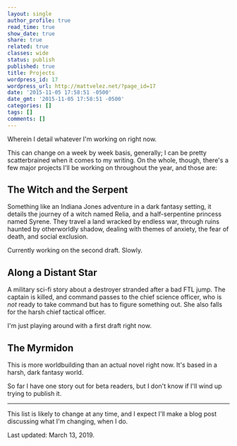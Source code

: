 ```yaml
---
layout: single
author_profile: true
read_time: true
show_date: true
share: true
related: true
classes: wide
status: publish
published: true
title: Projects
wordpress_id: 17
wordpress_url: http://mattvelez.net/?page_id=17
date: '2015-11-05 17:58:51 -0500'
date_gmt: '2015-11-05 17:58:51 -0500'
categories: []
tags: []
comments: []
---
```

Wherein I detail whatever I'm working on right now.

This can change on a week by week basis, generally; I can be pretty scatterbrained when it comes to my writing. On the whole, though, there's a few major projects I'll be working on throughout the year, and those are:

## The Witch and the Serpent

Something like an Indiana Jones adventure in a dark fantasy setting, it details the journey of a witch named Relia, and a half-serpentine princess named Syrene. They travel a land wracked by endless war, through ruins haunted by otherworldly shadow, dealing with themes of anxiety, the fear of death, and social exclusion.

Currently working on the second draft. Slowly.

## Along a Distant Star

A military sci-fi story about a destroyer stranded after a bad FTL jump. The captain is killed, and command passes to the chief science officer, who is *not* ready to take command but has to figure something out. She also falls for the harsh chief tactical officer.

I'm just playing around with a first draft right now.

## The Myrmidon

This is more worldbuilding than an actual novel right now. It's based in a harsh, dark fantasy world.

So far I have one story out for beta readers, but I don't know if I'll wind up trying to publish it.

* * *

This list is likely to change at any time, and I expect I'll make a blog post discussing what I'm changing, when I do.

Last updated: March 13, 2019.
